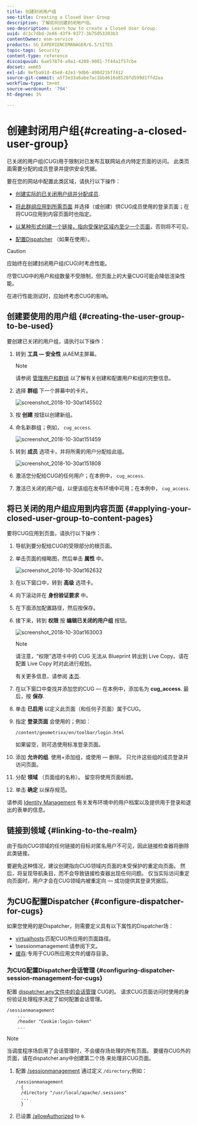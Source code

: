 ```yaml
---
title: 创建封闭用户组
seo-title: Creating a Closed User Group
description: 了解如何创建封闭用户组。
seo-description: Learn how to create a Closed User Group.
uuid: dc3c7dbd-2e86-43f9-9377-3b75053203b3
contentOwner: msm-service
products: SG_EXPERIENCEMANAGER/6.5/SITES
topic-tags: Security
content-type: reference
discoiquuid: 6ae57874-a9a1-4208-9001-7f44a1f57cbe
docset: aem65
exl-id: 9efba91d-45e8-42e1-9db6-490d21bf7412
source-git-commit: a5f3e33a6abe7ac1bbd610a8528fd599d1ffd2aa
workflow-type: tm+mt
source-wordcount: '794'
ht-degree: 3%

---
```


# 创建封闭用户组{#creating-a-closed-user-group}

已关闭的用户组(CUG)用于限制对已发布互联网站点内特定页面的访问。 此类页面需要分配的成员登录并提供安全凭据。

要在您的网站中配置此类区域，请执行以下操作：

* [创建实际的已关闭用户组并分配成员](#creating-the-user-group-to-be-used).

* [将此群组应用到所需页面](#applying-your-closed-user-group-to-content-pages) 并选择（或创建）供CUG成员使用的登录页面；在将CUG应用到内容页面时也指定。

* [以某种形式创建一个链接，指向受保护区域内至少一个页面](#linking-to-the-realm)，否则将不可见。
* [配置Dispatcher](#configure-dispatcher-for-cugs) （如果在使用）。

>[!CAUTION]
>
>应始终在创建封闭用户组(CUG)时考虑性能。
>
>尽管CUG中的用户和组数量不受限制，但页面上的大量CUG可能会降低渲染性能。
>
>在进行性能测试时，应始终考虑CUG的影响。

## 创建要使用的用户组 {#creating-the-user-group-to-be-used}

要创建已关闭的用户组，请执行以下操作：

1. 转到 **工具 — 安全性** 从AEM主屏幕。

   >[!NOTE]
   >
   >请参阅 [管理用户和群组](/help/sites-administering/security.md#managing-users-and-groups) 以了解有关创建和配置用户和组的完整信息。

1. 选择 **群组** 下一个屏幕中的卡片。

   ![screenshot_2018-10-30at145502](assets/screenshot_2018-10-30at145502.png)

1. 按 **创建** 按钮以创建新组。
1. 命名新群组；例如， `cug_access`.

   ![screenshot_2018-10-30at151459](assets/screenshot_2018-10-30at151459.png)

1. 转到 **成员** 选项卡，并将所需的用户分配给此组。

   ![screenshot_2018-10-30at151808](assets/screenshot_2018-10-30at151808.png)

1. 激活您分配给CUG的任何用户；在本例中， `cug_access`.
1. 激活已关闭的用户组，以便该组在发布环境中可用；在本例中， `cug_access`.

## 将已关闭的用户组应用到内容页面 {#applying-your-closed-user-group-to-content-pages}

要将CUG应用到页面，请执行以下操作：

1. 导航到要分配给CUG的受限部分的根页面。
1. 单击页面的缩略图，然后单击 **属性** 中。

   ![screenshot_2018-10-30at162632](assets/screenshot_2018-10-30at162632.png)

1. 在以下窗口中，转到 **高级** 选项卡。
1. 向下滚动并在 **身份验证要求** 中。

1. 在下面添加配置路径，然后按保存。
1. 接下来，转到 **权限** 按 **编辑已关闭的用户组** 按钮。

   ![screenshot_2018-10-30at163003](assets/screenshot_2018-10-30at163003.png)

   >[!NOTE]
   >
   >请注意，“权限”选项卡中的 CUG 无法从 Blueprint 转出到 Live Copy。请在配置 Live Copy 时对此进行规划。
   >
   >有关更多信息，请参阅 [本页](closed-user-groups.md#aem-livecopy).

1. 在以下窗口中查找并添加您的CUG — 在本例中，添加名为 **cug_access**. 最后，按 **保存**.
1. 单击 **已启用** 以定义此页面（和任何子页面）属于CUG。
1. 指定 **登录页面** 会使用的；例如：

   `/content/geometrixx/en/toolbar/login.html`

   如果留空，则可选使用标准登录页面。

1. 添加 **允许的组**. 使用+添加组，或使用 — 删除。 只允许这些组的成员登录并访问页面。
1. 分配 **领域** （页面组的名称）。 留空将使用页面标题。
1. 单击 **确定** 以保存规范。

请参阅 [Identity Management](/help/sites-administering/identity-management.md) 有关发布环境中的用户档案以及提供用于登录和退出的表单的信息。

## 链接到领域 {#linking-to-the-realm}

由于指向CUG领域的任何链接的目标对匿名用户不可见，因此链接检查器将删除此类链接。

要避免这种情况，建议创建指向CUG领域内页面的未受保护的重定向页面。 然后，将呈现导航条目，而不会导致链接检查器出现任何问题。 仅当实际访问重定向页面时，用户才会在CUG领域内被重定向 — 成功提供其登录凭据后。

## 为CUG配置Dispatcher {#configure-dispatcher-for-cugs}

如果您使用的是Dispatcher，则需要定义具有以下属性的Dispatcher场：

* [virtualhosts](https://helpx.adobe.com/experience-manager/dispatcher/using/dispatcher-configuration.html#identifying-virtual-hosts-virtualhosts):匹配CUG所应用的页面路径。
* \sessionmanagement:请参阅下文。
* [缓存](https://helpx.adobe.com/experience-manager/dispatcher/using/dispatcher-configuration.html#configuring-the-dispatcher-cache-cache):专用于CUG所应用文件的缓存目录。

### 为CUG配置Dispatcher会话管理 {#configuring-dispatcher-session-management-for-cugs}

配置 [dispatcher.any文件中的会话管理](https://helpx.adobe.com/experience-manager/dispatcher/using/dispatcher-configuration.html#enabling-secure-sessions-sessionmanagement) CUG的。 请求CUG页面访问时使用的身份验证处理程序决定了如何配置会话管理。

```xml
/sessionmanagement
    ...
    /header "Cookie:login-token"
    ...
```

>[!NOTE]
>
>当调度程序场启用了会话管理时，不会缓存场处理的所有页面。 要缓存CUG外的页面，请在dispatcher.any中创建第二个场
>来处理非CUG页面。

1. 配置 [/sessionmanagement](https://helpx.adobe.com/experience-manager/dispatcher/using/dispatcher-configuration.html#enabling-secure-sessions-sessionmanagement) 通过定义 `/directory`;例如：

   ```xml
   /sessionmanagement
     {
     /directory "/usr/local/apache/.sessions"
     ...
     }
   ```

1. 已设置 [/allowAuthorized](https://helpx.adobe.com/experience-manager/dispatcher/using/dispatcher-configuration.html#caching-when-authentication-is-used) to `0`.
